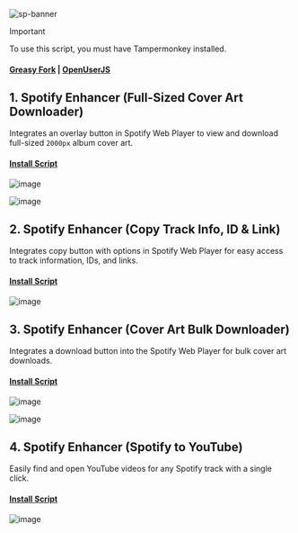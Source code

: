 ![sp-banner](https://github.com/user-attachments/assets/f2230ad6-6c6f-4d93-bcd2-d2c8413967e0)

> [!IMPORTANT]
> To use this script, you must have Tampermonkey installed.

#### [Greasy Fork](https://greasyfork.org/en/users/1382928-exyezed) | [OpenUserJS](https://openuserjs.org/users/exyezed/scripts)

## 1. Spotify Enhancer (Full-Sized Cover Art Downloader)

Integrates an overlay button in Spotify Web Player to view and download full-sized `2000px` album cover art.

#### [Install Script](https://update.greasyfork.org/scripts/514396/Spotify%20Enhancer%20%28Full-Sized%20Cover%20Art%20Downloader%29.user.js)

![image](https://github.com/user-attachments/assets/706fefb3-bba8-4cf4-8c80-33659f760065)

![image](https://github.com/user-attachments/assets/1f345d1c-52e7-481d-b3e1-62638bd3687f)

## 2. Spotify Enhancer (Copy Track Info, ID & Link)

Integrates copy button with options in Spotify Web Player for easy access to track information, IDs, and links.

#### [Install Script](https://update.greasyfork.org/scripts/514706/Spotify%20Enhancer%20%28Copy%20Track%20Info%2C%20ID%20%20Link%29.user.js)

![image](https://github.com/user-attachments/assets/a432bc3f-27c8-47d6-9b5a-c7a8969457d4)

## 3. Spotify Enhancer (Cover Art Bulk Downloader)

Integrates a download button into the Spotify Web Player for bulk cover art downloads.

#### [Install Script](https://update.greasyfork.org/scripts/514421/Spotify%20Enhancer%20%28Cover%20Art%20Bulk%20Downloader%29.user.js)

![image](https://github.com/user-attachments/assets/2b19bc60-0318-45a5-b2a2-9b94144e4f45)

![image](https://github.com/user-attachments/assets/f01633f9-72b9-41ea-85bd-0368493087c2)

## 4. Spotify Enhancer (Spotify to YouTube)

Easily find and open YouTube videos for any Spotify track with a single click.

#### [Install Script](https://update.greasyfork.org/scripts/519979/Spotify%20Enhancer%20%28Spotify%20to%20YouTube%29.user.js)

![image](https://github.com/user-attachments/assets/093bde54-b982-42fe-8a1f-d37d08fe9f3c)
